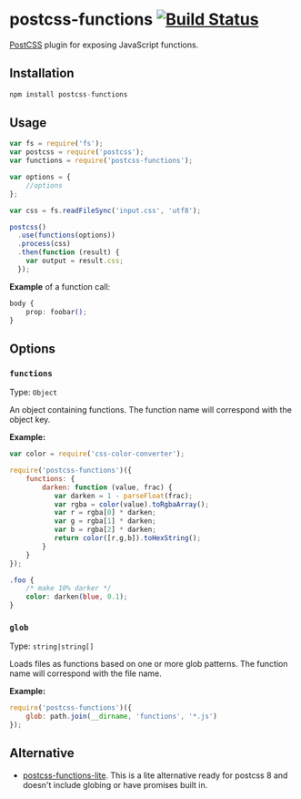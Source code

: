 # postcss-functions [![Build Status][ci-img]][ci]

[PostCSS] plugin for exposing JavaScript functions.

[PostCSS]: https://github.com/postcss/postcss
[ci-img]:  https://travis-ci.org/andyjansson/postcss-functions.svg
[ci]:      https://travis-ci.org/andyjansson/postcss-functions

## Installation

```js
npm install postcss-functions
```

## Usage

```js
var fs = require('fs');
var postcss = require('postcss');
var functions = require('postcss-functions');

var options = {
	//options
};

var css = fs.readFileSync('input.css', 'utf8');

postcss()
  .use(functions(options))
  .process(css)
  .then(function (result) {
    var output = result.css;
  });
```

**Example** of a function call:

```css
body {
	prop: foobar();
}
```

## Options

### `functions`

Type: `Object`

An object containing functions. The function name will correspond with the object key.

**Example:**

```js
var color = require('css-color-converter');
```

```js
require('postcss-functions')({
    functions: {
        darken: function (value, frac) {
           var darken = 1 - parseFloat(frac);
           var rgba = color(value).toRgbaArray();
           var r = rgba[0] * darken;
           var g = rgba[1] * darken;
           var b = rgba[2] * darken;
           return color([r,g,b]).toHexString();
        }
    }
});
```

```css
.foo {
    /* make 10% darker */
    color: darken(blue, 0.1);
}
```

### `glob`

Type: `string|string[]`

Loads files as functions based on one or more glob patterns. The function name will correspond with the file name.

**Example:**

```js
require('postcss-functions')({
	glob: path.join(__dirname, 'functions', '*.js')
});
```

## Alternative

- [postcss-functions-lite](https://github.com/gorriecoe/postcss-functions-lite).  This is a lite alternative ready for postcss 8 and doesn't include globing or have promises built in.